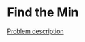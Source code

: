 Find the Min
============

[Problem description](https://www.facebook.com/hackercup/problems.php?pid=494433657264959&round=185564241586420)

